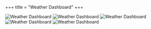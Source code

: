 +++
title = "Weather Dashboard"
+++

![Weather Dashboard](img/work/proj-7/img0.jpg)
![Weather Dashboard](img/work/proj-7/img1.jpg)
![Weather Dashboard](img/work/proj-7/img2.jpg)
![Weather Dashboard](img/work/proj-7/img3.jpg)
![Weather Dashboard](img/work/proj-7/img4.jpg)
